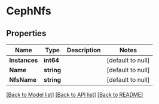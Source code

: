 # CephNfs

## Properties
Name | Type | Description | Notes
------------ | ------------- | ------------- | -------------
**Instances** | **int64** |  | [default to null]
**Name** | **string** |  | [default to null]
**NfsName** | **string** |  | [default to null]

[[Back to Model list]](../README.md#documentation-for-models) [[Back to API list]](../README.md#documentation-for-api-endpoints) [[Back to README]](../README.md)


